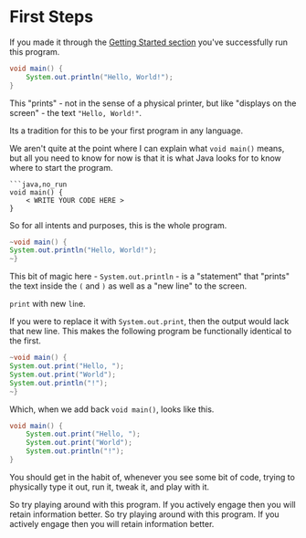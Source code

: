 # First Steps

If you made it through the [Getting Started section](./getting_started/hello_world.md) you've successfully run this program.

```java
void main() {
    System.out.println("Hello, World!");
}
```

This "prints" - not in the sense of a physical printer, but like "displays on the screen" -
the text `"Hello, World!"`.

Its a tradition for this to be your first program in any language.

We aren't quite at the point where I can explain what `void main()` means, but
all you need to know for now is that it is what Java looks for to know where to start the program.

```java,no_run
```java,no_run
void main() {
    < WRITE YOUR CODE HERE >
}
```

So for all intents and purposes, this is the whole program.

```java
~void main() {
System.out.println("Hello, World!");
~}
```

This bit of magic here - `System.out.println` - is a "statement" that "prints" the text inside the `(` and `)` as well as a "new line" to the screen.

`print` with new `l`i`n`e.

If you were to replace it with `System.out.print`, then the output would lack that new line. This makes the following program be functionally identical to the first.

```java
~void main() {
System.out.print("Hello, ");
System.out.print("World");
System.out.println("!");
~}
```

Which, when we add back `void main()`, looks like this.

```java
void main() {
    System.out.print("Hello, ");
    System.out.print("World");
    System.out.println("!");
}
```

You should get in the habit of, whenever you see some bit of code, trying to physically type it out, run it,
tweak it, and play with it.

So try playing around with this program. If you actively engage then you will retain information better.
So try playing around with this program. If you actively engage then you will retain information better.

